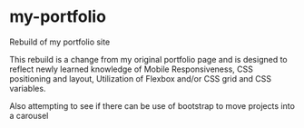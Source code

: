# my-portfolio
Rebuild of my portfolio site

This rebuild is a change from my original portfolio page and is designed to reflect newly learned knowledge of Mobile Responsiveness, CSS positioning and layout, Utilization of Flexbox and/or CSS grid and CSS variables.

Also attempting to see if there can be use of bootstrap to move projects into a carousel